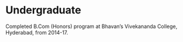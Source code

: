 # Undergraduate
Completed B.Com (Honors) program at Bhavan’s Vivekananda College, Hyderabad, from 2014-17.
